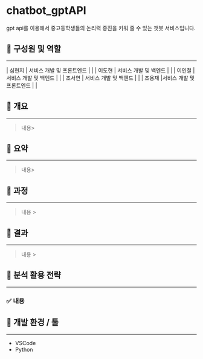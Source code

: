 # chatbot_gptAPI
gpt api를 이용해서 중고등학생들의 논리력 증진을 키워 줄 수 있는 챗봇 서비스입니다.




## 📌 **구성원 및 역할**

---

| 심현지 | 서비스 개발 및 프론트엔드 |   |
| 이도현 | 서비스 개발 및 백엔드 |   |
| 이인철 | 서비스 개발 및 백엔드 |   |
| 조서연 | 서비스 개발 및 백엔드 |   |
| 조용재 |서비스 개발 및 프론트엔드 |   |

## 📌 개요

---

> 내용> 



## 📌 요약

---

> 내용> 



## 📌 과정

---


> 내용 >

## 📌 결과

---

> 내용 >

## 📌 분석 활용 전략

---

### ✅ 내용


## 📌 개발 환경 / 툴

---

- VSCode
- Python


